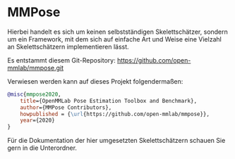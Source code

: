 # MMPose

Hierbei handelt es sich um keinen selbstständigen Skelettschätzer, sondern um ein Framework, mit dem sich auf einfache Art und Weise eine Vielzahl an Skelettschätzern implementieren lässt.

Es entstammt diesem Git-Repository:
https://github.com/open-mmlab/mmpose.git

Verwiesen werden kann auf dieses Projekt folgendermaßen:
```bibtex
@misc{mmpose2020,
    title={OpenMMLab Pose Estimation Toolbox and Benchmark},
    author={MMPose Contributors},
    howpublished = {\url{https://github.com/open-mmlab/mmpose}},
    year={2020}
}
```

Für die Dokumentation der hier umgesetzten Skelettschätzern schauen Sie gern in die Unterordner.